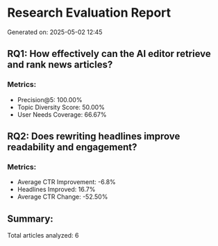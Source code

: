 
# Research Evaluation Report
Generated on: 2025-05-02 12:45

## RQ1: How effectively can the AI editor retrieve and rank news articles?

### Metrics:
- Precision@5: 100.00%
- Topic Diversity Score: 50.00%
- User Needs Coverage: 66.67%

## RQ2: Does rewriting headlines improve readability and engagement?

### Metrics:
- Average CTR Improvement: -6.8%
- Headlines Improved: 16.7%
- Average CTR Change: -52.50%

## Summary:
Total articles analyzed: 6
